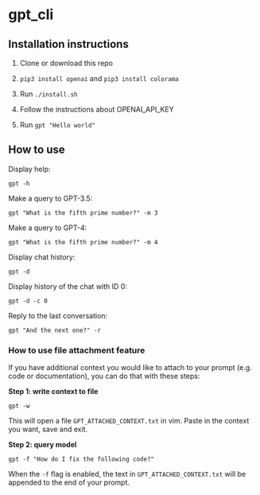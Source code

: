 # gpt_cli

## Installation instructions 

1. Clone or download this repo

2. `pip3 install openai` and `pip3 install colorama`

3. Run `./install.sh`

4. Follow the instructions about OPENAI_API_KEY 

5. Run `gpt "Hello world"`

## How to use 

Display help:

`gpt -h`

Make a query to GPT-3.5: 

`gpt "What is the fifth prime number?" -m 3`

Make a query to GPT-4:

`gpt "What is the fifth prime number?" -m 4`

Display chat history: 

`gpt -d`

Display history of the chat with ID 0:

`gpt -d -c 0`

Reply to the last conversation: 

`gpt "And the next one?" -r`

### How to use file attachment feature 

If you have additional context you would like to attach to your prompt (e.g. code or documentation), you can do that with these steps: 

**Step 1: write context to file**

`gpt -w`

This will open a file `GPT_ATTACHED_CONTEXT.txt` in vim. Paste in the context you want, save and exit. 

**Step 2: query model**

`gpt -f "How do I fix the following code?"`

When the `-f` flag is enabled, the text in `GPT_ATTACHED_CONTEXT.txt` will be appended to the end of your prompt. 
